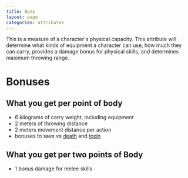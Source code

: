 ```yaml
---
title: Body
layout: page
categories: attributes
---
```


This is a measure of a character's physical capacity. This attribute will determine what kinds of equipment a character can use, how much they can carry, provides a damage bonus for physical skills, and determines maximum throwing range.

# Bonuses
## What you get per point of body
- 6 kilograms of carry weight, including equipment
- 2 meters of throwing distance
- 2 meters movement distance per action
- bonuses to save vs [death](https://github.com/deathaplenty/Auramance/wiki/Saving-Throws#save-vs-death-21) and [toxin](https://github.com/deathaplenty/Auramance/wiki/Saving-Throws#save-vs-toxin-18)

## What you get per two points of Body
- 1 bonus damage for melee skills
